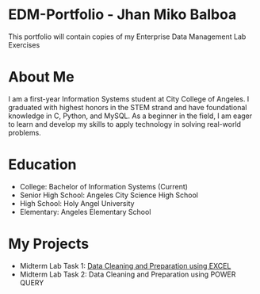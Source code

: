 # EDM-Portfolio - Jhan Miko Balboa
This portfolio will contain copies of my Enterprise Data Management Lab Exercises
# About Me
I am a first-year Information Systems student at City College of Angeles. I graduated with highest honors in the STEM strand and have foundational knowledge in C, Python, and MySQL. As a beginner in the field, I am eager to learn and develop my skills to apply technology in solving real-world problems.
# Education
- College: Bachelor of Information Systems (Current)
- Senior High School: Angeles City Science High School
- High School: Holy Angel University
- Elementary: Angeles Elementary School
# My Projects
- Midterm Lab Task 1: [Data Cleaning and Preparation using EXCEL](Midterm%20Lab%20Task%201)
- Midterm Lab Task 2: Data Cleaning and Preparation using POWER QUERY
